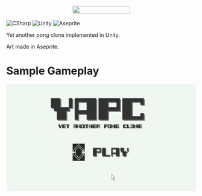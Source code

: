 <p align="center">
  <img src="https://github.com/Nizar1999/Yet-Pong-Clone/blob/main/screenshots/Banner.png" width = 55%; height=55% />
</p>


![CSharp](https://img.shields.io/badge/-C%23-%23222323?style=for-the-badge&logo=csharp&logoColor=%23f0f6f0) 
![Unity](https://img.shields.io/badge/-Unity-%23222323?style=for-the-badge&logo=unity&logoColor=%23f0f6f0) 
![Aseprite](https://img.shields.io/badge/-Aseprite-%23FFD500?style=for-the-badge&logo=aseprite&logoColor=%23002F40) 
 
 Yet another pong clone implemented in Unity.
 
 Art made in Aseprite.
 
 # Sample Gameplay
 ![screen-gif](./screenshots/Gameplay.gif)
